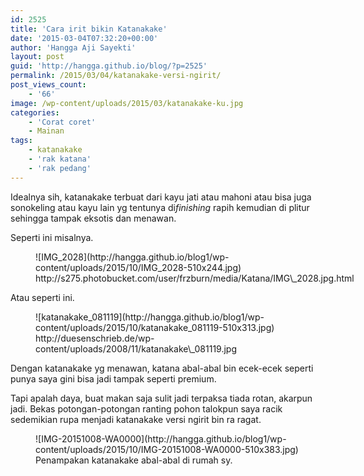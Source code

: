 ```yaml
---
id: 2525
title: 'Cara irit bikin Katanakake'
date: '2015-03-04T07:32:20+00:00'
author: 'Hangga Aji Sayekti'
layout: post
guid: 'http://hangga.github.io/blog/?p=2525'
permalink: /2015/03/04/katanakake-versi-ngirit/
post_views_count:
    - '66'
image: /wp-content/uploads/2015/03/katanakake-ku.jpg
categories:
    - 'Corat coret'
    - Mainan
tags:
    - katanakake
    - 'rak katana'
    - 'rak pedang'
---
```


Idealnya sih, katanakake terbuat dari kayu jati atau mahoni atau bisa juga sonokeling atau kayu lain yg tentunya di*finishing* rapih kemudian di plitur sehingga tampak eksotis dan menawan.

Seperti ini misalnya.

<figure aria-describedby="caption-attachment-2527" class="wp-caption aligncenter" id="attachment_2527" style="width: 510px">![IMG_2028](http://hangga.github.io/blog1/wp-content/uploads/2015/10/IMG_2028-510x244.jpg)<figcaption class="wp-caption-text" id="caption-attachment-2527">http://s275.photobucket.com/user/frzburn/media/Katana/IMG\_2028.jpg.html</figcaption></figure>Atau seperti ini.

<figure aria-describedby="caption-attachment-2528" class="wp-caption aligncenter" id="attachment_2528" style="width: 510px">![katanakake_081119](http://hangga.github.io/blog1/wp-content/uploads/2015/10/katanakake_081119-510x313.jpg)<figcaption class="wp-caption-text" id="caption-attachment-2528">http://duesenschrieb.de/wp-content/uploads/2008/11/katanakake\_081119.jpg</figcaption></figure>Dengan katanakake yg menawan, katana abal-abal bin ecek-ecek seperti punya saya gini bisa jadi tampak seperti premium.

Tapi apalah daya, buat makan saja sulit jadi terpaksa tiada rotan, akarpun jadi. Bekas potongan-potongan ranting pohon talokpun saya racik sedemikian rupa menjadi katanakake versi ngirit bin ra ragat.

<figure aria-describedby="caption-attachment-2526" class="wp-caption aligncenter" id="attachment_2526" style="width: 510px">![IMG-20151008-WA0000](http://hangga.github.io/blog1/wp-content/uploads/2015/10/IMG-20151008-WA0000-510x383.jpg)<figcaption class="wp-caption-text" id="caption-attachment-2526">Penampakan katanakake abal-abal di rumah sy.</figcaption></figure>